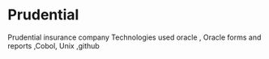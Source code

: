 # Prudential
Prudential insurance company
Technologies used 
oracle , Oracle forms and reports ,Cobol, Unix ,github
